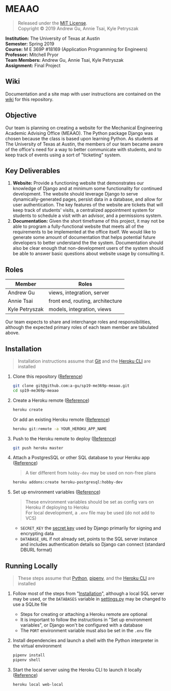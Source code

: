 # MEAAO

>Released under the [MIT License](./LICENSE.txt).  
>Copyright &copy; 2019 Andrew Gu, Annie Tsai, Kyle Petryszak

**Institution:** The University of Texas at Austin  
**Semester:** Spring 2019  
**Course:** M E 369P #18169 (Application Programming for Engineers)  
**Professor:** Mitchell Pryor  
**Team Members:** Andrew Gu, Annie Tsai, Kyle Petryszak  
**Assignment:** Final Project

## Wiki

Documentation and a site map with user instructions are contained on the [wiki](./wiki) for this repository.

## Objective

Our team is planning on creating a website for the Mechanical Engineering Academic Advising Office (MEAAO). The Python package Django was chosen because the class is based upon learning Python. As students at The University of Texas at Austin, the members of our team became aware of the office's need for a way to better communicate with students, and to keep track of events using a sort of "ticketing" system.

## Key Deliverables

 1. **Website:** Provide a functioning website that demonstrates our knowledge of Django and at minimum some functionality for continued development. The website should leverage Django to serve dynamically-generated pages, persist data in a database, and allow for user authentication. The key features of the website are tickets that will keep track of students' visits, a centralized appointment system for students to schedule a visit with an advisor, and a permissions system.
 2. **Documentation:** Given the short timeframe of this project, it may not be able to program a fully-functional website that meets all of the requirements to be implemented at the office itself. We would like to generate some amount of documentation that helps potential future developers to better understand the the system. Documentation should also be clear enough that non-development users of the system should be able to answer basic questions about website usage by consulting it.

## Roles

| Member | Roles |
| --- | --- |
| Andrew Gu | views, integration, server |
| Annie Tsai | front end, routing, architecture |
| Kyle Petryszak | models, integration, views |

Our team expects to share and interchange roles and responsibilities, although the expected primary roles of each team member are tabulated above.

## Installation

>Installation instructions assume that [Git](https://git-scm.com/) and the [Heroku CLI](https://devcenter.heroku.com/articles/heroku-cli) are installed

 1. Clone this repository
    ([Reference](https://help.github.com/en/articles/cloning-a-repository))

    ```bash
    git clone git@github.com:a-gu/sp19-me369p-meaao.git
    cd sp19-me369p-meaao
    ```

 2. Create a Heroku remote
    ([Reference](https://devcenter.heroku.com/articles/git#for-a-new-heroku-app))

    ```bash
    heroku create
    ```

    Or add an existing Heroku remote
    ([Reference](https://devcenter.heroku.com/articles/git#for-an-existing-heroku-app))

    ```bash
    heroku git:remote -a YOUR_HEROKU_APP_NAME
    ```

 3. Push to the Heroku remote to deploy
    ([Reference](https://devcenter.heroku.com/articles/git#deploying-code))

    ```bash
    git push heroku master
    ```

 4. Attach a PostgresSQL or other SQL database to your Heroku app
    ([Reference](https://devcenter.heroku.com/articles/managing-add-ons#creating-an-add-on))

    >A tier different from `hobby-dev` may be used on non-free plans

    ```bash
    heroku addons:create heroku-postgresql:hobby-dev
    ```

 5. Set up environment variables
    ([Reference](https://devcenter.heroku.com/articles/config-vars))

    >These environment variables should be set as config vars on Heroku if deploying to Heroku  
    >For local development, a `.env` file may be used (do not add to VCS)

    - `SECRET_KEY` the [secret key](https://docs.djangoproject.com/en/2.2/ref/settings/#secret-key) used by Django primarily for signing and encrypting data
    - `DATABASE_URL` if not already set, points to the SQL server instance and includes authentication details so Django can connect (standard DBURL format)

## Running Locally

>These steps assume that [Python](https://www.python.org/), [pipenv](https://pypi.org/project/pipenv/), and the [Heroku CLI](https://devcenter.heroku.com/articles/heroku-cli)  are installed

 1. Follow most of the steps from "[Installation](#installation)", although a local SQL server may be used, or the `DATABASES` variable in [settings.py](./meaao/meaao/settings.py) may be changed to use a SQLite file

    - Steps for creating or attaching a Heroku remote are optional
    - It is important to follow the instructions in "Set up environment variables", or Django won't be configured with a database
    - The `PORT` environment variable must also be set in the `.env` file

 2. Install dependencies and launch a shell with the Python interpreter in the virtual environment

    ```bash
    pipenv install
    pipenv shell
    ```

 3. Start the local server using the Heroku CLI to launch it locally
    ([Reference](https://devcenter.heroku.com/articles/heroku-local))

    ```bash
    heroku local web-local
    ```
